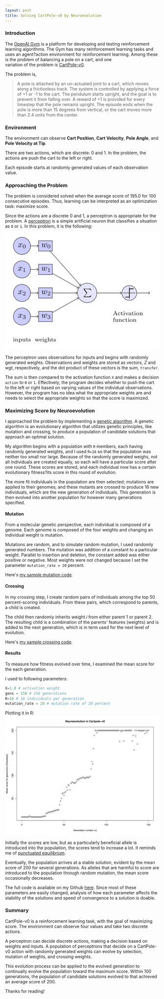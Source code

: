```yaml
---
layout: post
title: Solving CartPole-v0 by Neuroevolution
---
```

### Introduction 
The [OpenAI Gym](https://gym.openai.com/docs) is a platform for developing and testing reinforcement 
learning algorithms. The Gym has many reinforcement learning tasks and uses an agent?action environment for 
reinforcement learning. Among these is the problem of balancing a pole on a cart, and one  
variation of the problem is [CartPole-v0](https://gym.openai.com/envs/CartPole-v0). 

The problem is,
> A pole is attached by an un-actuated joint to a cart, which moves along a frictionless track. The system is controlled by applying a force of +1 or -1 to the cart. The pendulum starts upright, and the goal is to prevent it from falling over. A reward of +1 is provided for every timestep that the pole remains upright. The episode ends when the pole is more than 15 degrees from vertical, or the cart moves more than 2.4 units from the center.

### Environment 
The environment can observe  **Cart Position**, **Cart Velocity**, **Pole Angle**, and **Pole Velocity at Tip**. 

There are two actions, which are discrete: 0 and 1. In the problem, the actions are push the cart to the left or right. 

Each episode starts at randomly generated values of each observation value. 

### Approaching the Problem
The problem is considered solved when the average score of 195.0 for 100 consecutive episodes. Thus, learning 
can be interpreted as an optimization task: maximize score. 

Since the actions are a discrete 0 and 1, a perceptron is appropriate for the problem. 
A [perceptron](https://en.wikipedia.org/wiki/Perceptron) is a simple artificial neuron that classifies a situation as `0` 
or `1`. In this problem, it is the following:

![Perceptron](https://raw.githubusercontent.com/kienma/kienma.github.io/master/images/neuralnet-cartpole-v0.png)

The perceptron uses observations for inputs and begins with randomly generated weights. Observations and 
weights are stored as vectors, *Z* and *wgt*, respectively, and the dot product of these vectors is the sum, 
`transfer`. 

The sum is then compared to the activation function `X` and makes a decision `action` to `0` or `1`. 
Effectively, the program decides whether to push the cart to the left or right based on varying values of the 
individual observations. However, the program has no idea what the appropriate weights are and needs to select
the appropriate weights so that the score is maximized. 

### Maximizing Score by Neuroevolution

I approached the problem by implementing a [genetic algorithm](https://en.wikipedia.org/wiki/Genetic_algorithm). 
A genetic algorithm is an evolutionary algorithm that utilizes genetic principles, like mutation and crossing, 
to produce a population of candidate solutions that approach an optimal solution. 

My algorithm begins with a population with `R` members, each having randomly generated weights, 
and I used `R=16` so that the population was neither too small nor large. Because of the randomly generated 
weighs, not all individuals are created equally, so each will have a particular score after one round. These scores 
are stored, and each individual now has a certain evolutionary fitness?its score in this round of evolution. 

The more fit individuals in the population are then selected; mutations are applied to their genomes; 
and these mutants are crossed to produce 16 new individuals, which are the new generation of individuals. This
generation is then evolved into another population for however many generations specified. 

#### Mutation 
From a molecular genetic perspective, each individual is composed of a genome. Each genome is composed of the four weights and changing an individual weight is mutation. 

Mutations are random, and to simulate random mutation, I used randomly generated numbers. The mutation was 
addition of a constant to a particular weight. Parallel to insertion and deletion, the constant added was either 
positive or negative. Most weights were not changed because I set the parameter ```mutation_rate = 20``` 
percent.

Here's [my sample mutation code](https://github.com/kienma/open-ai/blob/master/cartpole-v0/mutation_test2.py).

#### Crossing  
In my crossing step, I create random pairs of individuals among the top 50 percent-scoring individuals. 
From these pairs, which correspond to parents, a child is created. 

The child then randomly inherits weight *i* from either parent  1 or parent 2. The resulting child is a combination 
of the parents' features (weights) and is added to the next generation, which is in term used for the next level of evolution. 

Here's [my sample crossing code](https://github.com/kienma/open-ai/blob/master/cartpole-v0/mating_test2.py). 

#### Results 
To measure how fitness evolved over time, I examined the mean score for the each generation. 

I used to following parameters:
```python
X=1.8 # activation weight 
gens = 150 # 150 generations 
R=16 # 16 individuals per generation 
mutation_rate = 20 # mutation rate of 20 percent 
```

Plotting it in R: 
![Scores](https://raw.githubusercontent.com/kienma/kienma.github.io/master/images/neuroevolution-cartpole-v0.png)

Initially the scores are low, but as a particularly beneficial allele is introduced into the population, the scores 
tend to increase a lot. It reminds me of [punctuated equilibrium](https://en.wikipedia.org/wiki/Punctuated_equilibrium). 

Eventually, the population arrives at a stable solution, evident by the mean score of 200 for several generations.
As alleles that are harmful to score are introduced to the population through random mutation, the mean score
occasionally decreases. 

The full code is available on my Github [here](https://github.com/kienma/open-ai/blob/master/cartpole-v0/evolution-v1-final.py). 
Since most of these parameters are easily changed, analysis of how each parameter affects the stability of the 
solutions and speed of convergence to a solution is doable. 

### Summary
CartPole-v0 is a reinforcement learning task, with the goal of maximizing score. The environment can observe
four values and take two discrete actions. 

A perceptron can decide discrete actions, making a decision based on weights and inputs. A population of 
perceptrons that decide on a CartPole-v0 action with randomly generated weights can evolve
 by selection, mutation of weights, and crossing weights. 

This evolution process can be applied to the evolved generation to continually evolve 
the population toward the maximum score. Within 100 generations, the population of candidate solutions 
evolved to that achieved an average score of 200. 

Thanks for reading!
